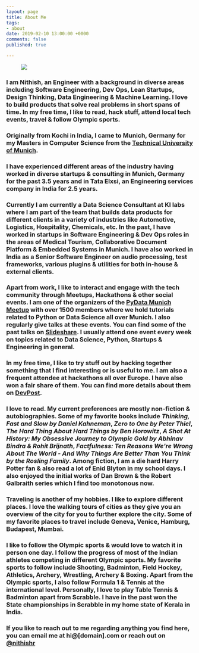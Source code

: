 ```yaml
---
layout: page
title: About Me
tags:
- about
date: 2019-02-10 13:00:00 +0000
comments: false
published: true

---
```

<figure>
    <img src="https://www.nithishr.com/assets/img/pic.jpg">
</figure>

### I am Nithish, an Engineer with a background in diverse areas including Software Engineering, Dev Ops, Lean Startups, Design Thinking, Data Engineering & Machine Learning.  I love to build products that solve real problems in short spans of time. In my free time, I like to read, hack stuff, attend local tech events, travel & follow Olympic sports.

### Originally from Kochi in India, I came to Munich, Germany for my Masters in Computer Science from the [Technical University of Munich](https://www.in.tum.de/en/cover-page/). 

### I have experienced different areas of the industry having worked in diverse startups & consulting in Munich, Germany for the past 3.5 years and in Tata Elxsi, an Engineering services company in India for 2.5 years. 

### Currently I am currently a Data Science Consultant at KI labs where I am part of the team that builds data products for different clients in a variety of industries like Automotive, Logistics, Hospitality, Chemicals, etc.  In the past, I have worked in startups in Software Engineering & Dev Ops roles in the areas of Medical Tourism, Collaborative Document Platform & Embedded Systems in Munich. I have also worked in India as a Senior Software Engineer on audio processing, test frameworks, various plugins & utilities for both in-house & external clients.

### Apart from work, I like to interact and engage with the tech community through Meetups, Hackathons & other social events. I am one of the organizers of the [PyData Munich Meetup](https://www.meetup.com/PyData-Munchen/) with over 1500 members where we hold tutorials related to Python or Data Science all over Munich. I also regularly give talks at these events. You can find some of the past talks on [Slideshare](https://www.slideshare.net/nithishrw). I usually attend one event every week on topics related to Data Science, Python, Startups & Engineering in general.

### In my free time, I like to try stuff out by hacking together something that I find interesting or is useful to me. I am also a frequent attendee at hackathons all over Europe. I have also won a fair share of them. You can find more details about them on [DevPost](https://devpost.com/nithishr).

### I love to read. My current preferences are mostly non-fiction & autobiographies. Some of my favorite books include _Thinking, Fast and Slow by Daniel Kahneman_, _Zero to One by Peter Thiel_, _The Hard Thing About Hard Things by Ben Horowitz_, _A Shot At History: My Obsessive Journey to Olympic Gold by Abhinav Bindra & Rohit Brijnath_, _Factfulness: Ten Reasons We're Wrong About The World - And Why Things Are Better Than You Think by the Rosling Family_. Among fiction, I am a die hard Harry Potter fan & also read a lot of Enid Blyton in my school days. I also enjoyed the initial works of Dan Brown & the Robert Galbraith series which I find too monotonous now.

### Traveling is another of my hobbies. I like to explore different places. I love the walking tours of cities as they give you an overview of the city for you to further explore the city. Some of my favorite places to travel include Geneva, Venice, Hamburg, Budapest, Mumbai. 

### I like to follow the Olympic sports & would love to watch it in person one day. I follow the progress of most of the Indian athletes competing in different Olympic sports. My favorite sports to follow include Shooting, Badminton, Field Hockey, Athletics, Archery, Wrestling, Archery & Boxing. Apart from the Olympic sports, I also follow Formula 1 & Tennis at the international level. Personally, I love to play Table Tennis & Badminton apart from Scrabble. I have in the past won the State championships in Scrabble in my home state of Kerala in India.

### If you like to reach out to me regarding anything you find here, you can email me at hi@[domain].com or reach out on [@nithishr](https://twitter.com/nithishr)